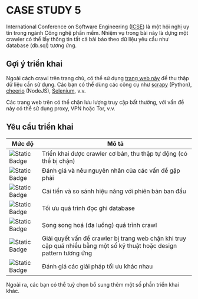 # CASE STUDY 5

International Conference on Software Engineering ([ICSE](https://www.icse-conferences.org/)) là một hội nghị uy tín trong ngành Công nghệ phần mềm. Nhiệm vụ trong bài này là dựng một crawler có thể lấy thông tin tất cả bài báo theo dữ liệu yêu cầu như database (db.sql) tương ứng.  

## Gợi ý triển khai

Ngoài cách crawl trên trang chủ, có thể sử dụng [trang web này](https://ieeexplore.ieee.org/xpl/conhome/1000691/all-proceedings) để thu thập dữ liệu cần sử dụng. Các bạn có thể dùng các công cụ như [scrapy](https://scrapy.org/) (Python), [cheerio](https://github.com/cheeriojs/cheerio) (NodeJS), [Selenium](https://www.selenium.dev/), v.v.

Các trang web trên có thể chặn lưu lượng truy cập bất thường, với vấn đề này có thể sử dụng proxy, VPN hoặc Tor, v.v.

## Yêu cầu triển khai

| Mức độ | Mô tả |
|--|--|
| ![Static Badge](https://img.shields.io/badge/REQUIRED-easy-green) | Triển khai được crawler cơ bản, thu thập tự động (có thể bị chặn) |
| ![Static Badge](https://img.shields.io/badge/REQUIRED-easy-green) | Đánh giá và nêu nguyên nhân của các vấn đề gặp phải |
| ![Static Badge](https://img.shields.io/badge/REQUIRED-hard-red) | Cải tiến và so sánh hiệu năng với phiên bản ban đầu |
| ![Static Badge](https://img.shields.io/badge/OPTIONAL-easy-green) | Tối ưu quá trình đọc ghi database |
| ![Static Badge](https://img.shields.io/badge/OPTIONAL-medium-yellow) | Song song hoá (đa luồng) quá trình crawl |
| ![Static Badge](https://img.shields.io/badge/OPTIONAL-medium-yellow) | Giải quyết vấn đề crawler bị trang web chặn khi truy cập quá nhiều bằng một số kỹ thuật hoặc design pattern tương ứng |
| ![Static Badge](https://img.shields.io/badge/OPTIONAL-medium-yellow) | Đánh giá các giải pháp tối ưu khác nhau |
  

Ngoài ra, các bạn có thể tuỳ chọn bổ sung thêm một số phần triển khai khác.